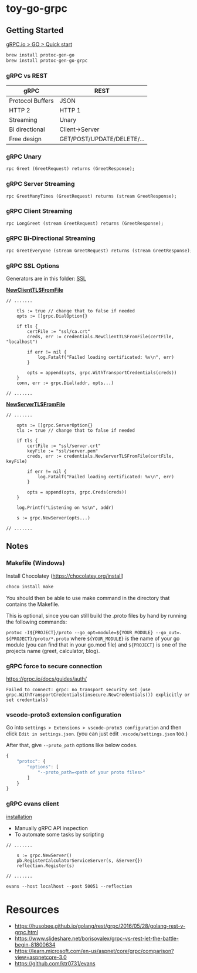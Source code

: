 # toy-go-grpc

## Getting Started

[gRPC.io > GO > Quick start](https://grpc.io/docs/languages/go/quickstart/)
```sh
brew install protoc-gen-go
brew install protoc-gen-go-grpc
```


### gRPC vs REST

|**gRPC**               |**REST** 
|---	                |---
|Protocol Buffers   	|JSON
|HTTP 2   	            |HTTP 1
|Streaming   	        |Unary
|Bi directional   	    |Client->Server
|Free design   	        |GET/POST/UPDATE/DELETE/...


### gRPC Unary
```proto
rpc Greet (GreetRequest) returns (GreetResponse);
```

### gRPC Server Streaming
```proto
rpc GreetManyTimes (GreetRequest) returns (stream GreetResponse);
```


### gRPC Client Streaming
```proto
rpc LongGreet (stream GreetRequest) returns (GreetResponse);
```


### gRPC Bi-Directional Streaming
```proto
rpc GreetEveryone (stream GreetRequest) returns (stream GreetResponse);
```

### gRPC SSL Options

Generators are in this folder: [SSL](/ssl)

**[NewClientTLSFromFile](/greet/client/main.go)**
```
// .......

	tls := true // change that to false if needed
	opts := []grpc.DialOption{}

	if tls {
		certFile := "ssl/ca.crt"
		creds, err := credentials.NewClientTLSFromFile(certFile, "localhost")

		if err != nil {
			log.Fatalf("Failed loading certificated: %v\n", err)
		}

		opts = append(opts, grpc.WithTransportCredentials(creds))
	}
	conn, err := grpc.Dial(addr, opts...)

// .......
```



**[NewServerTLSFromFile](/greet/server/main.go)**
```
// .......

	opts := []grpc.ServerOption{}
	tls := true // change that to false if needed

	if tls {
		certFile := "ssl/server.crt"
		keyFile := "ssl/server.pem"
		creds, err := credentials.NewServerTLSFromFile(certFile, keyFile)

		if err != nil {
			log.Fatalf("Failed loading certificated: %v\n", err)
		}

		opts = append(opts, grpc.Creds(creds))
	}

	log.Printf("Listening on %s\n", addr)

	s := grpc.NewServer(opts...)

// .......
```

## Notes


### Makefile (Windows)

Install Chocolatey (https://chocolatey.org/install)

```sh
choco install make
```

You should then be able to use make command in the directory that contains the Makefile.

This is optional, since you can still build the .proto files by hand by running the following commands:

```protoc -I${PROJECT}/proto --go_opt=module=${YOUR_MODULE} --go_out=. ${PROJECT}/proto/*.proto```
where ```${YOUR_MODULE}``` is the name of your go module (you can find that in your go.mod file) and ```${PROJECT}``` is one of the projects name (greet, calculator, blog).



### gRPC force to secure connection

https://grpc.io/docs/guides/auth/
```
Failed to connect: grpc: no transport security set (use grpc.WithTransportCredentials(insecure.NewCredentials()) explicitly or set credentials) 
```

### vscode-proto3 extension configuration

Go into ``settings > Extensions > vscode-proto3 configuration`` and then click ``Edit in settings.json``. (you can just edit ``.vscode/settings.json`` too.)

After that, give ``--proto_path`` options like below codes.

```js
{
    "protoc": {
        "options": [
            "--proto_path=<path of your proto files>"
        ]
    }
}
```

### gRPC evans client

[installation](https://github.com/ktr0731/evans#installation)

* Manually gRPC API inspection
* To automate some tasks by scripting

```
// .......

	s := grpc.NewServer()
	pb.RegisterCalculatorServiceServer(s, &Server{})
	reflection.Register(s)

// .......
```
``
evans --host localhost --post 50051 --reflection
``




# Resources
* https://husobee.github.io/golang/rest/grpc/2016/05/28/golang-rest-v-grpc.html
* https://www.slideshare.net/borisovalex/grpc-vs-rest-let-the-battle-begin-81800634
* https://learn.microsoft.com/en-us/aspnet/core/grpc/comparison?view=aspnetcore-3.0
* https://github.com/ktr0731/evans
